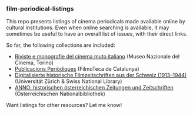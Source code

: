 ### film-periodical-listings

This repo presents listings of cinema periodicals made available online by cultural institutions. Even when online searching is available, it may sometimes be useful to have an overall list of issues, with their direct links.

So far, the following collections are included:
- [Riviste e monografie del cinema muto italiano](./mnc) (Museo Nazionale del Cinema, Torino)
- [Publicacions Periòdiques](./catalunya) (FilmoTeca de Catalunya)
- [Digitalisierte historische Filmzeitschriften aus der Schweiz (1913–1944)](./universität-zürich) (Universität Zürich & Swiss National Library)
- [ANNO: historischen österreichischen Zeitungen und Zeitschriften](http://anno.onb.ac.at/them_einstieg.htm#Film) (Österreichischen Nationalbibliothek)

Want listings for other resources? Let me know!
